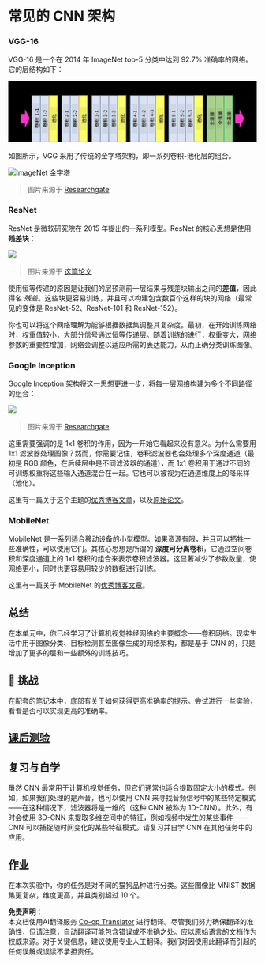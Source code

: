 <!--
CO_OP_TRANSLATOR_METADATA:
{
  "original_hash": "2f7b97b375358cb51a1e098df306bf73",
  "translation_date": "2025-08-24T20:34:10+00:00",
  "source_file": "lessons/4-ComputerVision/07-ConvNets/CNN_Architectures.md",
  "language_code": "zh"
}
-->
# 常见的 CNN 架构

### VGG-16

VGG-16 是一个在 2014 年 ImageNet top-5 分类中达到 92.7% 准确率的网络。它的层结构如下：

![ImageNet 层](../../../../../translated_images/vgg-16-arch1.d901a5583b3a51baeaab3e768567d921e5d54befa46e1e642616c5458c934028.zh.jpg)

如图所示，VGG 采用了传统的金字塔架构，即一系列卷积-池化层的组合。

![ImageNet 金字塔](../../../../../translated_images/vgg-16-arch.64ff2137f50dd49fdaa786e3f3a975b3f22615efd13efb19c5d22f12e01451a1.zh.jpg)

> 图片来源于 [Researchgate](https://www.researchgate.net/figure/Vgg16-model-structure-To-get-the-VGG-NIN-model-we-replace-the-2-nd-4-th-6-th-7-th_fig2_335194493)

### ResNet

ResNet 是微软研究院在 2015 年提出的一系列模型。ResNet 的核心思想是使用 **残差块**：

<img src="images/resnet-block.png" width="300"/>

> 图片来源于 [这篇论文](https://arxiv.org/pdf/1512.03385.pdf)

使用恒等传递的原因是让我们的层预测前一层结果与残差块输出之间的**差值**，因此得名 *残差*。这些块更容易训练，并且可以构建包含数百个这样的块的网络（最常见的变体是 ResNet-52、ResNet-101 和 ResNet-152）。

你也可以将这个网络理解为能够根据数据集调整其复杂度。最初，在开始训练网络时，权重值较小，大部分信号通过恒等传递层。随着训练的进行，权重变大，网络参数的重要性增加，网络会调整以适应所需的表达能力，从而正确分类训练图像。

### Google Inception

Google Inception 架构将这一思想更进一步，将每一层网络构建为多个不同路径的组合：

<img src="images/inception.png" width="400"/>

> 图片来源于 [Researchgate](https://www.researchgate.net/figure/Inception-module-with-dimension-reductions-left-and-schema-for-Inception-ResNet-v1_fig2_355547454)

这里需要强调的是 1x1 卷积的作用，因为一开始它看起来没有意义。为什么需要用 1x1 滤波器处理图像？然而，你需要记住，卷积滤波器也会处理多个深度通道（最初是 RGB 颜色，在后续层中是不同滤波器的通道），而 1x1 卷积用于通过不同的可训练权重将这些输入通道混合在一起。它也可以被视为在通道维度上的降采样（池化）。

这里有一篇关于这个主题的[优秀博客文章](https://medium.com/analytics-vidhya/talented-mr-1x1-comprehensive-look-at-1x1-convolution-in-deep-learning-f6b355825578)，以及[原始论文](https://arxiv.org/pdf/1312.4400.pdf)。

### MobileNet

MobileNet 是一系列适合移动设备的小型模型。如果资源有限，并且可以牺牲一些准确性，可以使用它们。其核心思想是所谓的 **深度可分离卷积**，它通过空间卷积和深度通道上的 1x1 卷积的组合来表示卷积滤波器。这显著减少了参数数量，使网络更小，同时也更容易用较少的数据进行训练。

这里有一篇关于 MobileNet 的[优秀博客文章](https://medium.com/analytics-vidhya/image-classification-with-mobilenet-cc6fbb2cd470)。

## 总结

在本单元中，你已经学习了计算机视觉神经网络的主要概念——卷积网络。现实生活中用于图像分类、目标检测甚至图像生成的网络架构，都是基于 CNN 的，只是增加了更多的层和一些额外的训练技巧。

## 🚀 挑战

在配套的笔记本中，底部有关于如何获得更高准确率的提示。尝试进行一些实验，看看是否可以实现更高的准确率。

## [课后测验](https://red-field-0a6ddfd03.1.azurestaticapps.net/quiz/207)

## 复习与自学

虽然 CNN 最常用于计算机视觉任务，但它们通常也适合提取固定大小的模式。例如，如果我们处理的是声音，也可以使用 CNN 来寻找音频信号中的某些特定模式——在这种情况下，滤波器将是一维的（这种 CNN 被称为 1D-CNN）。此外，有时会使用 3D-CNN 来提取多维空间中的特征，例如视频中发生的某些事件——CNN 可以捕捉随时间变化的某些特征模式。请复习并自学 CNN 在其他任务中的应用。

## [作业](lab/README.md)

在本次实验中，你的任务是对不同的猫狗品种进行分类。这些图像比 MNIST 数据集更复杂，维度更高，并且类别超过 10 个。

**免责声明**：  
本文档使用AI翻译服务 [Co-op Translator](https://github.com/Azure/co-op-translator) 进行翻译。尽管我们努力确保翻译的准确性，但请注意，自动翻译可能包含错误或不准确之处。应以原始语言的文档作为权威来源。对于关键信息，建议使用专业人工翻译。我们对因使用此翻译而引起的任何误解或误读不承担责任。